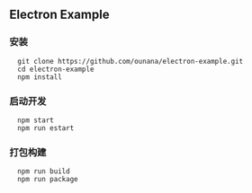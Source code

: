 ## Electron Example

### 安装
```
  git clone https://github.com/ounana/electron-example.git
  cd electron-example
  npm install
```
### 启动开发
```
  npm start
  npm run estart
```
### 打包构建
```
  npm run build
  npm run package
```